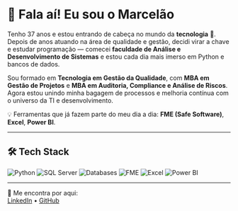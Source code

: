 # 👋 Fala aí! Eu sou o Marcelão

Tenho 37 anos e estou entrando de cabeça no mundo da **tecnologia** 🚀.  
Depois de anos atuando na área de qualidade e gestão, decidi virar a chave e estudar programação — comecei **faculdade de Análise e Desenvolvimento de Sistemas** e estou cada dia mais imerso em Python e bancos de dados.

Sou formado em **Tecnologia em Gestão da Qualidade**, com **MBA em Gestão de Projetos** e **MBA em Auditoria, Compliance e Análise de Riscos**.  
Agora estou unindo minha bagagem de processos e melhoria contínua com o universo da TI e desenvolvimento.

💡 Ferramentas que já fazem parte do meu dia a dia: **FME (Safe Software)**, **Excel**, **Power BI**.

---

## 🛠️ Tech Stack

![Python](https://img.shields.io/badge/Python-3776AB?style=for-the-badge&logo=python&logoColor=white)
![SQL Server](https://img.shields.io/badge/SQL%20Server-CC2927?style=for-the-badge&logo=microsoftsqlserver&logoColor=white)
![Databases](https://img.shields.io/badge/Databases-003B57?style=for-the-badge&logo=database&logoColor=white)
![FME](https://img.shields.io/badge/FME-FF6600?style=for-the-badge&logo=safe-software&logoColor=white)
![Excel](https://img.shields.io/badge/Excel-217346?style=for-the-badge&logo=microsoft-excel&logoColor=white)
![Power BI](https://img.shields.io/badge/Power%20BI-F2C811?style=for-the-badge&logo=powerbi&logoColor=black)

---

💌 Me encontra por aqui:  
[LinkedIn](https://www.linkedin.com/in/marcelo-mendon%C3%A7a-46ab37173) • [GitHub](https://github.com/marcelao-dev)

